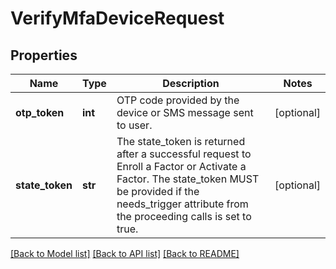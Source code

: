 # VerifyMfaDeviceRequest

## Properties
Name | Type | Description | Notes
------------ | ------------- | ------------- | -------------
**otp_token** | **int** | OTP code provided by the device or SMS message sent to user. | [optional] 
**state_token** | **str** | The state_token is returned after a successful request to Enroll a Factor or Activate a Factor. The state_token MUST be provided if the needs_trigger attribute from the proceeding calls is set to true. | [optional] 

[[Back to Model list]](../README.md#documentation-for-models) [[Back to API list]](../README.md#documentation-for-api-endpoints) [[Back to README]](../README.md)


